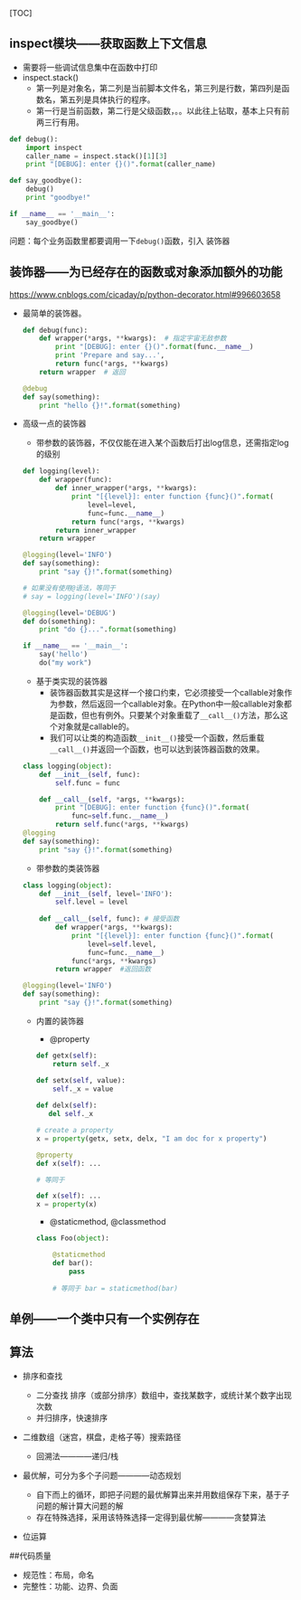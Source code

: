 [TOC]

## inspect模块——获取函数上下文信息

- 需要将一些调试信息集中在函数中打印
- inspect.stack()
  - 第一列是对象名，第二列是当前脚本文件名，第三列是行数，第四列是函数名，第五列是具体执行的程序。
  - 第一行是当前函数，第二行是父级函数，。。以此往上钻取，基本上只有前两三行有用。

```python
def debug():
    import inspect
    caller_name = inspect.stack()[1][3]
    print "[DEBUG]: enter {}()".format(caller_name)   

def say_goodbye():
    debug()
    print "goodbye!"

if __name__ == '__main__':
    say_goodbye()
```

问题：每个业务函数里都要调用一下`debug()`函数，引入 装饰器

## 装饰器——为已经存在的函数或对象添加额外的功能

https://www.cnblogs.com/cicaday/p/python-decorator.html#996603658

- 最简单的装饰器。

  ```python
  def debug(func):
      def wrapper(*args, **kwargs):  # 指定宇宙无敌参数
          print "[DEBUG]: enter {}()".format(func.__name__)
          print 'Prepare and say...',
          return func(*args, **kwargs)
      return wrapper  # 返回

  @debug
  def say(something):
      print "hello {}!".format(something)
  ```

- 高级一点的装饰器

  - 带参数的装饰器，不仅仅能在进入某个函数后打出log信息，还需指定log的级别

  ```python
  def logging(level):
      def wrapper(func):
          def inner_wrapper(*args, **kwargs):
              print "[{level}]: enter function {func}()".format(
                  level=level,
                  func=func.__name__)
              return func(*args, **kwargs)
          return inner_wrapper
      return wrapper

  @logging(level='INFO')
  def say(something):
      print "say {}!".format(something)

  # 如果没有使用@语法，等同于
  # say = logging(level='INFO')(say)

  @logging(level='DEBUG')
  def do(something):
      print "do {}...".format(something)

  if __name__ == '__main__':
      say('hello')
      do("my work")
  ```

  - 基于类实现的装饰器
    - 装饰器函数其实是这样一个接口约束，它必须接受一个callable对象作为参数，然后返回一个callable对象。在Python中一般callable对象都是函数，但也有例外。只要某个对象重载了`__call__()`方法，那么这个对象就是callable的。
    - 我们可以让类的构造函数`__init__()`接受一个函数，然后重载`__call__()`并返回一个函数，也可以达到装饰器函数的效果。

  ```python
  class logging(object):
      def __init__(self, func):
          self.func = func

      def __call__(self, *args, **kwargs):
          print "[DEBUG]: enter function {func}()".format(
              func=self.func.__name__)
          return self.func(*args, **kwargs)
  @logging
  def say(something):
      print "say {}!".format(something)
  ```

  - 带参数的类装饰器

  ```python
  class logging(object):
      def __init__(self, level='INFO'):
          self.level = level
          
      def __call__(self, func): # 接受函数
          def wrapper(*args, **kwargs):
              print "[{level}]: enter function {func}()".format(
                  level=self.level,
                  func=func.__name__)
              func(*args, **kwargs)
          return wrapper  #返回函数

  @logging(level='INFO')
  def say(something):
      print "say {}!".format(something)
  ```

  - 内置的装饰器

    - @property

    ```python
    def getx(self):
        return self._x

    def setx(self, value):
        self._x = value
        
    def delx(self):
       del self._x

    # create a property
    x = property(getx, setx, delx, "I am doc for x property")
    ```

    ```python
    @property
    def x(self): ...

    # 等同于

    def x(self): ...
    x = property(x)
    ```

    - @staticmethod, @classmethod

    ```python
    class Foo(object):

        @staticmethod
        def bar():
            pass
        
        # 等同于 bar = staticmethod(bar)
    ```

## 单例——一个类中只有一个实例存在

## 算法
- 排序和查找
    - 二分查找  排序（或部分排序）数组中，查找某数字，或统计某个数字出现次数
    - 并归排序，快速排序

- 二维数组（迷宫，棋盘，走格子等）搜索路径
    - 回溯法————递归/栈

- 最优解，可分为多个子问题————动态规划
    - 自下而上的循环，即把子问题的最优解算出来并用数组保存下来，基于子问题的解计算大问题的解
    - 存在特殊选择，采用该特殊选择一定得到最优解————贪婪算法
    
- 位运算

##代码质量
- 规范性：布局，命名
- 完整性：功能、边界、负面